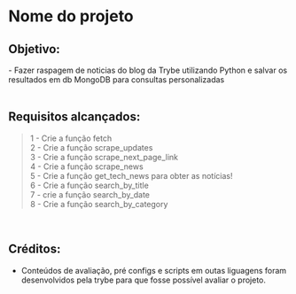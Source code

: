 <!-- Olá, Tryber!
Esse é apenas um arquivo inicial para o README do seu projeto.
É essencial que você preencha esse documento por conta própria, ok?
Não deixe de usar nossas dicas de escrita de README de projetos, e deixe sua criatividade brilhar!
:warning: IMPORTANTE: você precisa deixar nítido:


- quais arquivos/pastas foram desenvolvidos por você;

- quais arquivos/pastas foram desenvolvidos por outra pessoa estudante;

- quais arquivos/pastas foram desenvolvidos pela Trybe. -->

# Nome do projeto

## Objetivo:
<section>
- Fazer raspagem de noticias do blog da Trybe utilizando Python e salvar os resultados em db MongoDB para consultas personalizadas

</section>

</br>

## Requisitos alcançados:

>1 - Crie a função fetch
</br> 2 - Crie a função scrape_updates
</br> 3 - Crie a função scrape_next_page_link
</br> 4 - Crie a função scrape_news
</br> 5 - Crie a função get_tech_news para obter as notícias!
</br> 6 - Crie a função search_by_title
</br> 7 - crie a função search_by_date
</br> 8 - Crie a função search_by_category


</br>

## Créditos: 

- Conteúdos de avaliação, pré configs e scripts em outas liguagens foram desenvolvidos pela trybe para que fosse possível avaliar o projeto.


<!-- ## Preview:

 <img src="images/preview.png" width="900px" > -->


